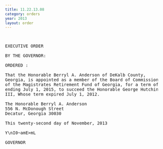 ```yaml
---
title: 11.22.13.08
category: orders
year: 2013
layout: order
---
```


<pre> 

EXECUTIVE ORDER

BY THE GOVERNOR:

ORDERED :

That the Honorable Berryl A. Anderson of DeKalb County,
Georgia, is appointed as a member of the Board of Commissioners
of the Magistrates Retirement Fund of Georgia, for a term of office
ending July 1, 2015, to succeed the Honorable George Hutchinson
III, Whose term expired July 1, 2012.

The Honorable Berryl A. Anderson
556 N. McDonough Street
Decatur, Georgia 30030

This twenty-second day of November, 2013

Y\nI0~amE>mL

GOVERNOR

</pre>
